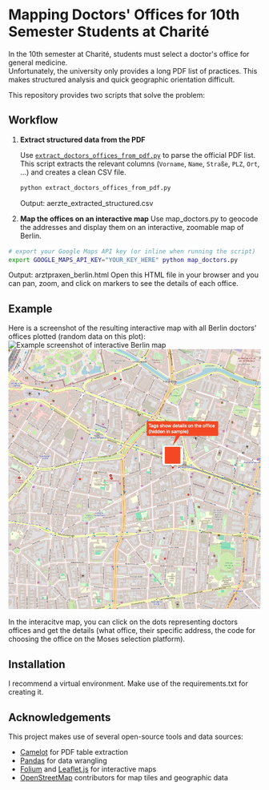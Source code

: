 # Mapping Doctors' Offices for 10th Semester Students at Charité

In the 10th semester at Charité, students must select a doctor's office for general medicine.  
Unfortunately, the university only provides a long PDF list of practices. This makes structured analysis and quick geographic orientation difficult.

This repository provides two scripts that solve the problem:

## Workflow

1. **Extract structured data from the PDF**

   Use [`extract_doctors_offices_from_pdf.py`](extract_doctors_offices_from_pdf.py) to parse the official PDF list.  
   This script extracts the relevant columns (`Vorname`, `Name`, `Straße`, `PLZ`, `Ort`, …) and creates a clean CSV file.

   ```bash
   python extract_doctors_offices_from_pdf.py
   ```
   Output: aerzte_extracted_structured.csv

2. **Map the offices on an interactive map**
Use map_doctors.py to geocode the addresses and display them on an interactive, zoomable map of Berlin.
```bash
# export your Google Maps API key (or inline when running the script)
export GOOGLE_MAPS_API_KEY="YOUR_KEY_HERE" python map_doctors.py
```
Output: arztpraxen_berlin.html
Open this HTML file in your browser and you can pan, zoom, and click on markers to see the details of each office.

## Example

Here is a screenshot of the resulting interactive map with all Berlin doctors’ offices plotted
(random data on this plot):
![Example screenshot of interactive Berlin map](media/sample_map_of_office_mapping.jpeg.png)
![Example screenshot of interactive Berlin map](media/zoom_example_showing_details.jpeg)


In the interacitve map, you can click on the dots representing doctors offices and get the details
(what office, their specific address, the code for choosing the office on the Moses selection
platform).



## Installation
I recommend a virtual environment. Make use of the requirements.txt for creating it.

## Acknowledgements

This project makes use of several open-source tools and data sources:

- [Camelot](https://camelot-py.readthedocs.io) for PDF table extraction  
- [Pandas](https://pandas.pydata.org/) for data wrangling  
- [Folium](https://python-visualization.github.io/folium/) and [Leaflet.js](https://leafletjs.com/) for interactive maps  
- [OpenStreetMap](https://www.openstreetmap.org/) contributors for map tiles and geographic data  


